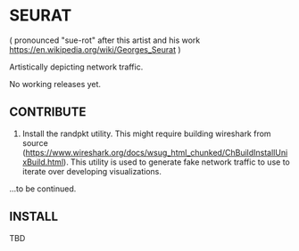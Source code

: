 # SEURAT 
( pronounced "sue-rot" after this artist and his work https://en.wikipedia.org/wiki/Georges_Seurat )

Artistically depicting network traffic.

No working releases yet.

## CONTRIBUTE
1) Install the randpkt utility. This might require building wireshark from source (https://www.wireshark.org/docs/wsug_html_chunked/ChBuildInstallUnixBuild.html). This utility is used to generate fake network traffic to use to iterate over developing visualizations. 

...to be continued.

## INSTALL
TBD
